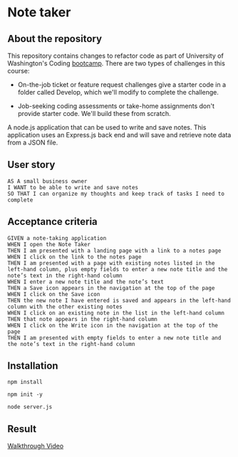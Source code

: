 # Note taker
## About the repository

This repository contains changes to refactor code as part of University of Washington's Coding [bootcamp](https://bootcamp.uw.edu/coding/). There are two types of challenges in this course:

* On-the-job ticket or feature request challenges give a starter code in a folder called Develop, which we'll modify to complete the challenge.

* Job-seeking coding assessments or take-home assignments don't provide starter code. We'll build these from scratch.

A node.js application that can be used to write and save notes. This application uses an Express.js back end and will save and retrieve note data from a JSON file.

## User story

```
AS A small business owner
I WANT to be able to write and save notes
SO THAT I can organize my thoughts and keep track of tasks I need to complete
```

## Acceptance criteria

```
GIVEN a note-taking application
WHEN I open the Note Taker
THEN I am presented with a landing page with a link to a notes page
WHEN I click on the link to the notes page
THEN I am presented with a page with existing notes listed in the left-hand column, plus empty fields to enter a new note title and the note’s text in the right-hand column
WHEN I enter a new note title and the note’s text
THEN a Save icon appears in the navigation at the top of the page
WHEN I click on the Save icon
THEN the new note I have entered is saved and appears in the left-hand column with the other existing notes
WHEN I click on an existing note in the list in the left-hand column
THEN that note appears in the right-hand column
WHEN I click on the Write icon in the navigation at the top of the page
THEN I am presented with empty fields to enter a new note title and the note’s text in the right-hand column
```

## Installation

`npm install`

`npm init -y`

`node server.js`

## Result

[Walkthrough Video](https://drive.google.com/file/d/10qYsKkigXv1WJu15PydwnQW-1-Dfn5uF/view)